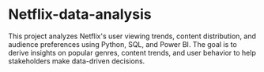 # Netflix-data-analysis
This project analyzes Netflix's user viewing trends, content distribution, and audience preferences using Python, SQL, and Power BI. The goal is to derive insights on popular genres, content trends, and user behavior to help stakeholders make data-driven decisions.

